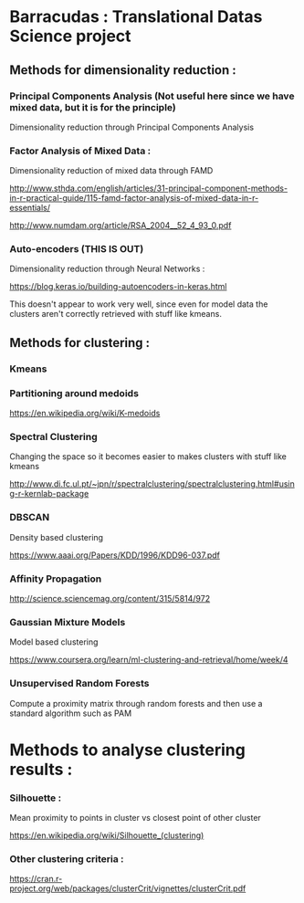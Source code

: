 # Barracudas : Translational Datas Science project

## Methods for dimensionality reduction : 

### Principal Components Analysis (Not useful here since we have mixed data, but it is for the principle)

Dimensionality reduction through Principal Components Analysis 

### Factor Analysis of Mixed Data : 

Dimensionality reduction of mixed data through FAMD

http://www.sthda.com/english/articles/31-principal-component-methods-in-r-practical-guide/115-famd-factor-analysis-of-mixed-data-in-r-essentials/

http://www.numdam.org/article/RSA_2004__52_4_93_0.pdf


### Auto-encoders (THIS IS OUT)

Dimensionality reduction through Neural Networks :

https://blog.keras.io/building-autoencoders-in-keras.html 

This doesn't appear to work very well, since even for model data the clusters aren't correctly retrieved with stuff like kmeans. 


## Methods for clustering : 


### Kmeans

### Partitioning around medoids

https://en.wikipedia.org/wiki/K-medoids

### Spectral Clustering 

Changing the space so it becomes easier to makes clusters with stuff like kmeans

http://www.di.fc.ul.pt/~jpn/r/spectralclustering/spectralclustering.html#using-r-kernlab-package

### DBSCAN

Density based clustering

https://www.aaai.org/Papers/KDD/1996/KDD96-037.pdf

### Affinity Propagation 

http://science.sciencemag.org/content/315/5814/972

### Gaussian Mixture Models 

Model based clustering 

https://www.coursera.org/learn/ml-clustering-and-retrieval/home/week/4

### Unsupervised Random Forests 

Compute a proximity matrix through random forests and then use a standard algorithm such as PAM

# Methods to analyse clustering results  : 

### Silhouette : 

Mean proximity to points in cluster vs closest point of other cluster

https://en.wikipedia.org/wiki/Silhouette_(clustering)

### Other clustering criteria : 

https://cran.r-project.org/web/packages/clusterCrit/vignettes/clusterCrit.pdf
